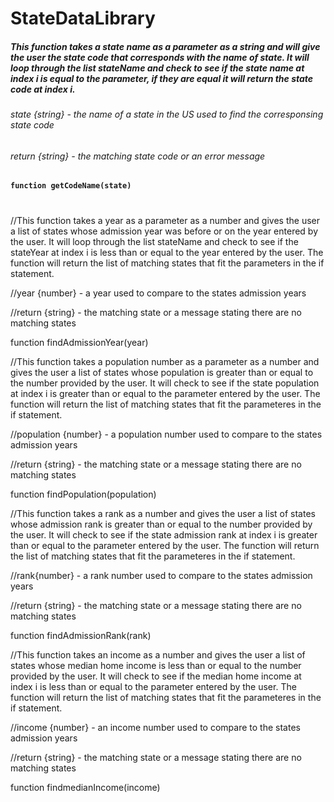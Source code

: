 # StateDataLibrary


##### This function takes a state name as a parameter as a string and will give the user the state code that corresponds with the name of state. It will loop through the list stateName and check to see if the state name at index i is equal to the parameter, if they are equal it will return the state code at index i.

###### state {string} - the name of a state in the US used to find the corresponsing state code

###### return {string} - the matching state code or an error message

**`function getCodeName(state)`**
#
//This function takes a year as a parameter as a number and gives the user a list of states whose admission year was before or on the year entered by the user. It will loop through the list stateName and check to see if the stateYear at index i is less than or equal to the year entered by the user. The function will return the list of matching states that fit the parameters in the if statement.

//year {number} - a year used to compare to the states admission years

//return {string} - the matching state or a message stating there are no matching states

function findAdmissionYear(year)

//This function takes a population number as a parameter as a number and gives the user a list of states whose population is greater than or equal to the number provided by the user. It will check to see if the state population at index i is greater than or equal to the parameter entered by the user. The function will return the list of matching states that fit the parameteres in the if statement.

//population {number} - a population number used to compare to the states admission years

//return {string} - the matching state or a message stating there are no matching states

function findPopulation(population)

//This function takes a rank as a number and gives the user a list of states whose admission rank is greater than or equal to the number provided by the user. It will check to see if the state admission rank at index i is greater than or equal to the parameter entered by the user. The function will return the list of matching states that fit the parameteres in the if statement.

//rank{number} - a rank number used to compare to the states admission years

//return {string} - the matching state or a message stating there are no matching states

function findAdmissionRank(rank)

//This function takes an income as a number and gives the user a list of states whose median home income is less than or equal to the number provided by the user. It will check to see if the median home income at index i is less than or equal to the parameter entered by the user. The function will return the list of matching states that fit the parameteres in the if statement.

//income {number} - an income number used to compare to the states admission years

//return {string} - the matching state or a message stating there are no matching states

function findmedianIncome(income)

